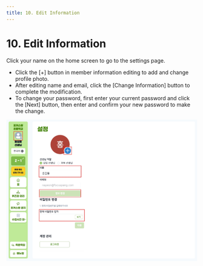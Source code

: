 ```yaml
---
title: 10. Edit Information
---
```


# 10. Edit Information

Click your name on the home screen to go to the settings page.

- Click the [+] button in member information editing to add and change profile photo.
- After editing name and email, click the [Change Information] button to complete the modification.
- To change your password, first enter your current password and click the [Next] button, then enter and confirm your new password to make the change.

![](/img/kr/elementary/teacher/10-01.jpg)
